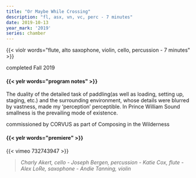 ```yaml
---
title: "Or Maybe While Crossing"
description: "fl, asx, vn, vc, perc - 7 minutes"
date: 2019-10-13
year_mark: '2019'
series: chamber
---
```


{{< violr words="flute, alto saxophone, violin, cello, percussion - 7 minutes" >}}

completed Fall 2019

#### {{< yelr words="program notes" >}}
The duality of the detailed task of paddling(as well as loading, setting up, staging, etc.) and the surrounding
environment, whose details were blurred by vastness, made my ‘perception’ perceptible. In Prince William Sound
smallness is the prevailing mode of existence.

commissioned by CORVUS as part of Composing in the Wilderness

#### {{< yelr words="premiere" >}}
{{< vimeo 732743947 >}}
> *Charly Akert, cello - Joseph Bergen, percussion - Katie Cox, flute - Alex LoRe, saxophone - Andie Tanning, violin*
